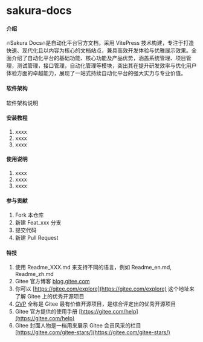 # sakura-docs

#### 介绍
🔥Sakura Docs🔥是自动化平台官方文档，采用 VitePress 技术构建，专注于打造快速、现代化且以内容为核心的文档站点，兼具高效开发体验与优雅展示效果。全面介绍了自动化平台的基础功能、核心功能及产品优势，涵盖系统管理、项目管理，测试管理，接口管理，自动化管理等模块，突出其在提升研发效率与优化用户体验方面的卓越能力，展现了一站式持续自动化平台的强大实力与专业价值。

#### 软件架构
软件架构说明


#### 安装教程

1.  xxxx
2.  xxxx
3.  xxxx

#### 使用说明

1.  xxxx
2.  xxxx
3.  xxxx

#### 参与贡献

1.  Fork 本仓库
2.  新建 Feat_xxx 分支
3.  提交代码
4.  新建 Pull Request


#### 特技

1.  使用 Readme\_XXX.md 来支持不同的语言，例如 Readme\_en.md, Readme\_zh.md
2.  Gitee 官方博客 [blog.gitee.com](https://blog.gitee.com)
3.  你可以 [https://gitee.com/explore](https://gitee.com/explore) 这个地址来了解 Gitee 上的优秀开源项目
4.  [GVP](https://gitee.com/gvp) 全称是 Gitee 最有价值开源项目，是综合评定出的优秀开源项目
5.  Gitee 官方提供的使用手册 [https://gitee.com/help](https://gitee.com/help)
6.  Gitee 封面人物是一档用来展示 Gitee 会员风采的栏目 [https://gitee.com/gitee-stars/](https://gitee.com/gitee-stars/)
